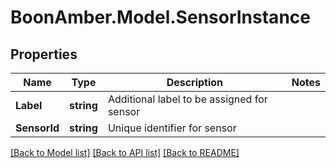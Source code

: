 # BoonAmber.Model.SensorInstance

## Properties

Name | Type | Description | Notes
------------ | ------------- | ------------- | -------------
**Label** | **string** | Additional label to be assigned for sensor | 
**SensorId** | **string** | Unique identifier for sensor | 

[[Back to Model list]](../README.md#documentation-for-models) [[Back to API list]](../README.md#documentation-for-api-endpoints) [[Back to README]](../README.md)

